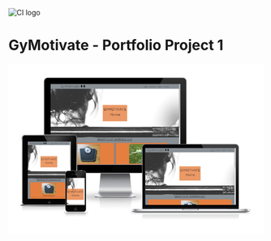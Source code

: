 ![CI logo](https://codeinstitute.s3.amazonaws.com/fullstack/ci_logo_small.png)

# __GyMotivate - Portfolio Project 1__
![amiresponsive](assets/docs/amiresponsive.png "amiresponsive")

